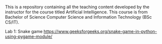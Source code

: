This is a repository containing all the teaching content developed by the instructor for the course titled Artificial Intelligence. This course is from Bachelor of Science Computer Science and Information Technology (BSc CS/IT).    

Lab 1: Snake game
https://www.geeksforgeeks.org/snake-game-in-python-using-pygame-module/
